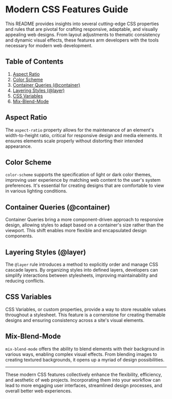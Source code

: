 # Modern CSS Features Guide

This README provides insights into several cutting-edge CSS properties and rules that are pivotal for crafting responsive, adaptable, and visually appealing web designs. From layout adjustments to thematic consistency and dynamic visual effects, these features arm developers with the tools necessary for modern web development.

## Table of Contents

1. [Aspect Ratio](#aspect-ratio)
2. [Color Scheme](#color-scheme)
3. [Container Queries (@container)](#container-queries-@container)
4. [Layering Styles (@layer)](#layering-styles-@layer)
5. [CSS Variables](#css-variables)
6. [Mix-Blend-Mode](#mix-blend-mode)

## Aspect Ratio

The `aspect-ratio` property allows for the maintenance of an element's width-to-height ratio, critical for responsive design and media elements. It ensures elements scale properly without distorting their intended appearance.

## Color Scheme

`color-scheme` supports the specification of light or dark color themes, improving user experience by matching web content to the user's system preferences. It's essential for creating designs that are comfortable to view in various lighting conditions.

## Container Queries (@container)

Container Queries bring a more component-driven approach to responsive design, allowing styles to adapt based on a container's size rather than the viewport. This shift enables more flexible and encapsulated design components.

## Layering Styles (@layer)

The `@layer` rule introduces a method to explicitly order and manage CSS cascade layers. By organizing styles into defined layers, developers can simplify interactions between stylesheets, improving maintainability and reducing conflicts.

## CSS Variables

CSS Variables, or custom properties, provide a way to store reusable values throughout a stylesheet. This feature is a cornerstone for creating themable designs and ensuring consistency across a site's visual elements.

## Mix-Blend-Mode

`mix-blend-mode` offers the ability to blend elements with their background in various ways, enabling complex visual effects. From blending images to creating textured backgrounds, it opens up a myriad of design possibilities.

---

These modern CSS features collectively enhance the flexibility, efficiency, and aesthetic of web projects. Incorporating them into your workflow can lead to more engaging user interfaces, streamlined design processes, and overall better web experiences.
